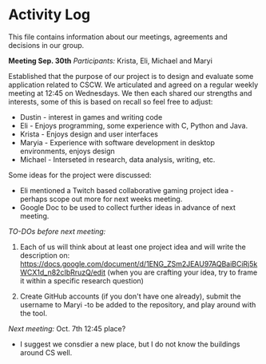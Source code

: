 # Activity Log
This file contains information about our meetings, agreements and decisions in our group.

**Meeting Sep. 30th**
*Participants:* Krista, Eli, Michael and Maryi

Established that the purpose of our project is to design and evaluate some application related to CSCW.  We articulated and agreed on a regular weekly meeting at 12:45 on Wednesdays. We then each shared our strengths and interests, some of this is based on recall so feel free to adjust: 

* Dustin - interest in games and writing code
* Eli - Enjoys programming, some experience with C, Python and Java. 
* Krista - Enjoys design and user interfaces
* Maryia - Experience with software development in desktop environments, enjoys design 
* Michael - Interseted in research, data analysis, writing, etc.

Some ideas for the project were discussed: 
* Eli mentioned a Twitch based collaborative gaming project idea - perhaps scope out more for next weeks meeting.
* Google Doc to be used to collect further ideas in advance of next meeting. 

*TO-DOs before next meeting:*

1. Each of us will think about at least one project idea and will write the description on: https://docs.google.com/document/d/1ENG_ZSm2JEAU97AQBaiBCiRj5kWCX1d_n82cIbRruzQ/edit (when you are crafting your idea, try to frame it within a specific research question) 

2. Create GitHub accounts (if you don't have one already), submit the username to Maryi -to be added to the repository, and play around with the tool.

*Next meeting:* Oct. 7th 12:45 place?  
  * I suggest we consdier a new place, but I do not know the buildings around CS well.  
